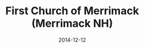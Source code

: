 ---
date: &id001 2014-12-12
end_date: null
location:
  address: 7 Baboosic Lake Road
  city: Merrimack
  state: NH
minister:
- end: null
  name: Allen C. Tomlinson
  start: 1988-01-01
  type: pastor
ministers:
- Allen C. Tomlinson
name: First Church of Merrimack
names:
- end: null
  name: First Church of Merrimack
  start: 2014-12-12
origination_date: *id001
raw_data: "NH\nMerrimack\nFirst Church of Merrimack, NH  (December\
  \ 12, 2014\u2013 )\n(received from Congregationalism)\n7 Baboosic Lake Road\nPastor:\
  \ Allen C. Tomlinson, 1988-"
received_from: Congregationalism
states:
- NH
status:
  active: true
  end_date: null
  reason: null
  received_from: null
  withdrawal_to: null
title: First Church of Merrimack (Merrimack NH)

---